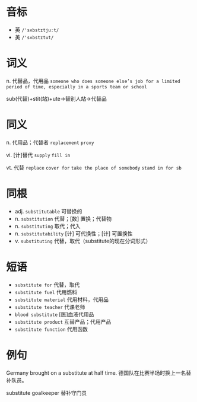 # 音标

- 英 `/'sʌbstɪtjuːt/`
- 美 `/'sʌbstɪtut/`

# 词义

n. 代替品，代用品
`someone who does someone else’s job for a limited period of time, especially in a sports team or school`



sub(代替)+stit(站)+ute→替别人站→代替品

# 同义

n. 代用品；代替者
`replacement` `proxy`

vi. [计]替代
`supply` `fill in`

vt. 代替
`replace` `cover for` `take the place of somebody` `stand in for sb`

# 同根

- adj. `substitutable` 可替换的
- n. `substitution` 代替；[数] 置换；代替物
- n. `substituting` 取代；代入
- n. `substitutability` [计] 可代换性；[计] 可置换性
- v. `substituting` 代替，取代（substitute的现在分词形式）

# 短语

- `substitute for` 代替，取代
- `substitute fuel` 代用燃料
- `substitute material` 代用材料，代用品
- `substitute teacher` 代课老师
- `blood substitute` [医]血液代用品
- `substitute product` 互替产品；代用产品
- `substitute function` 代用函数

# 例句

Germany brought on a substitute at half time.
德国队在比赛半场时换上一名替补队员。

substitute goalkeeper
替补守门员


